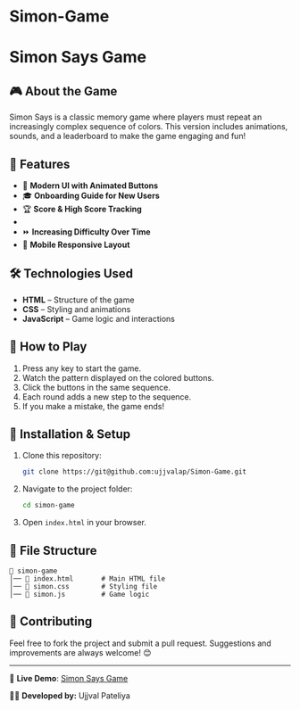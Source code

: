 # Simon-Game
# Simon Says Game

## 🎮 About the Game
Simon Says is a classic memory game where players must repeat an increasingly complex sequence of colors. This version includes animations, sounds, and a leaderboard to make the game engaging and fun!

## 🌟 Features
- 🎨 **Modern UI with Animated Buttons**
- 🎓 **Onboarding Guide for New Users**
- 🏆 **Score & High Score Tracking**
- 
- ⏩ **Increasing Difficulty Over Time**
- 📱 **Mobile Responsive Layout**



## 🛠️ Technologies Used
- **HTML** – Structure of the game
- **CSS** – Styling and animations
- **JavaScript** – Game logic and interactions

## 🚀 How to Play
1. Press any key to start the game.
2. Watch the pattern displayed on the colored buttons.
3. Click the buttons in the same sequence.
4. Each round adds a new step to the sequence.
5. If you make a mistake, the game ends!

## 🔧 Installation & Setup
1. Clone this repository:
   ```sh
   git clone https://git@github.com:ujjvalap/Simon-Game.git
   ```
2. Navigate to the project folder:
   ```sh
   cd simon-game
   ```
3. Open `index.html` in your browser.

## 📌 File Structure
```
📁 simon-game
│── 📄 index.html       # Main HTML file
│── 📄 simon.css        # Styling file
│── 📄 simon.js         # Game logic

```


## 🙌 Contributing
Feel free to fork the project and submit a pull request. Suggestions and improvements are always welcome! 😊


---
🔗 **Live Demo**: [Simon Says Game](https://your-demo-link.com)

👨‍💻 **Developed by:** Ujjval Pateliya

